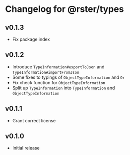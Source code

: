 # Changelog for @rster/types

## v0.1.3

- Fix package index

## v0.1.2

- Introduce `TypeInformation#exportToJson` and `TypeInformation#importFromJson`
- Some fixes to typings of `ObjectTypeInformation` and `Or`
- Fix check function for `ObjectTypeInformation`
- Split up `TypeInformation` into `TypeInformation` and `ObjectTypeInformation`

## v0.1.1

- Grant correct license

## v0.1.0

- Initial release

